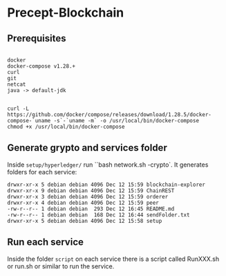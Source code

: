 # Precept-Blockchain

## Prerequisites
```

docker
docker-compose v1.28.+
curl
git
netcat
java -> default-jdk


curl -L https://github.com/docker/compose/releases/download/1.28.5/docker-compose-`uname -s`-`uname -m` -o /usr/local/bin/docker-compose
chmod +x /usr/local/bin/docker-compose

```

## Generate grypto and services folder
Inside `setup/hyperledger/` run ``bash network.sh -crypto`. It generates folders for each service:
```
drwxr-xr-x 5 debian debian 4096 Dec 12 15:59 blockchain-explorer
drwxr-xr-x 9 debian debian 4096 Dec 12 15:59 ChainREST
drwxr-xr-x 3 debian debian 4096 Dec 12 15:59 orderer
drwxr-xr-x 4 debian debian 4096 Dec 12 15:59 peer
-rw-r--r-- 1 debian debian  293 Dec 12 16:45 README.md
-rw-r--r-- 1 debian debian  168 Dec 12 16:44 sendFolder.txt
drwxr-xr-x 5 debian debian 4096 Dec 12 15:58 setup

```
## Run each service
Inside the folder `script` on each service there is a script called RunXXX.sh or run.sh or similar to run the service.
